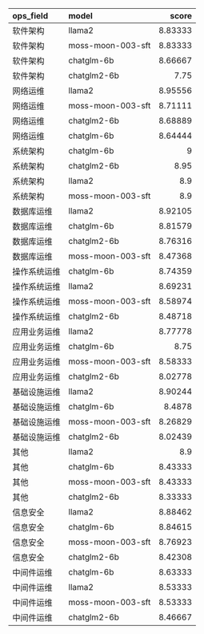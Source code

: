 | ops_field    | model             |   score |
|:-------------|:------------------|--------:|
| 软件架构     | llama2            | 8.83333 |
| 软件架构     | moss-moon-003-sft | 8.83333 |
| 软件架构     | chatglm-6b        | 8.66667 |
| 软件架构     | chatglm2-6b       | 7.75    |
| 网络运维     | llama2            | 8.95556 |
| 网络运维     | moss-moon-003-sft | 8.71111 |
| 网络运维     | chatglm2-6b       | 8.68889 |
| 网络运维     | chatglm-6b        | 8.64444 |
| 系统架构     | chatglm-6b        | 9       |
| 系统架构     | chatglm2-6b       | 8.95    |
| 系统架构     | llama2            | 8.9     |
| 系统架构     | moss-moon-003-sft | 8.9     |
| 数据库运维   | llama2            | 8.92105 |
| 数据库运维   | chatglm-6b        | 8.81579 |
| 数据库运维   | chatglm2-6b       | 8.76316 |
| 数据库运维   | moss-moon-003-sft | 8.47368 |
| 操作系统运维 | chatglm-6b        | 8.74359 |
| 操作系统运维 | llama2            | 8.69231 |
| 操作系统运维 | moss-moon-003-sft | 8.58974 |
| 操作系统运维 | chatglm2-6b       | 8.48718 |
| 应用业务运维 | llama2            | 8.77778 |
| 应用业务运维 | chatglm-6b        | 8.75    |
| 应用业务运维 | moss-moon-003-sft | 8.58333 |
| 应用业务运维 | chatglm2-6b       | 8.02778 |
| 基础设施运维 | llama2            | 8.90244 |
| 基础设施运维 | chatglm-6b        | 8.4878  |
| 基础设施运维 | moss-moon-003-sft | 8.26829 |
| 基础设施运维 | chatglm2-6b       | 8.02439 |
| 其他         | llama2            | 8.9     |
| 其他         | chatglm-6b        | 8.43333 |
| 其他         | moss-moon-003-sft | 8.43333 |
| 其他         | chatglm2-6b       | 8.33333 |
| 信息安全     | llama2            | 8.88462 |
| 信息安全     | chatglm-6b        | 8.84615 |
| 信息安全     | moss-moon-003-sft | 8.76923 |
| 信息安全     | chatglm2-6b       | 8.42308 |
| 中间件运维   | chatglm-6b        | 8.63333 |
| 中间件运维   | llama2            | 8.53333 |
| 中间件运维   | moss-moon-003-sft | 8.53333 |
| 中间件运维   | chatglm2-6b       | 8.46667 |
